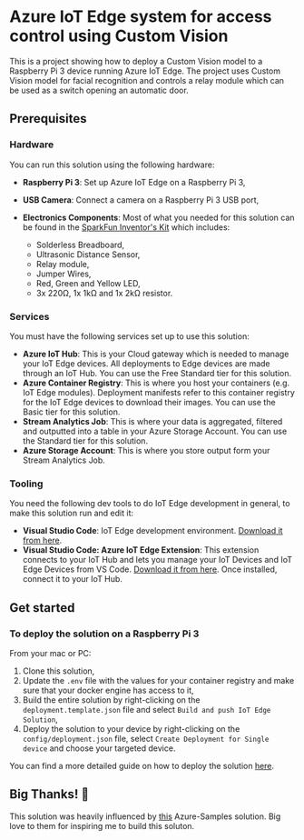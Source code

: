 # Azure IoT Edge system for access control using Custom Vision

This is a project showing how to deploy a Custom Vision model to a Raspberry Pi 3 device running Azure IoT Edge. The project uses Custom Vision model for facial recognition and controls a relay module which can be used as a switch opening an automatic door.

## Prerequisites

### Hardware
You can run this solution using the following hardware:

- **Raspberry Pi 3**: Set up Azure IoT Edge on a Raspberry Pi 3,

- **USB Camera**: Connect a camera on a Raspberry Pi 3 USB port,

- **Electronics Components**: Most of what you needed for this solution can be found in the [SparkFun Inventor's Kit](https://www.sparkfun.com/products/15267) which includes:
  * Solderless Breadboard,
  * Ultrasonic Distance Sensor,
  * Relay module,
  * Jumper Wires,
  * Red, Green and Yellow LED,
  * 3x 220Ω, 1x 1kΩ and 1x 2kΩ resistor.

### Services
You must have the following services set up to use this solution:
- **Azure IoT Hub**: This is your Cloud gateway which is needed to manage your IoT Edge devices. All deployments to Edge devices are made through an IoT Hub. You can use the Free Standard tier for this solution.
- **Azure Container Registry**: This is where you host your containers (e.g. IoT Edge modules). Deployment manifests refer to this container registry for the IoT Edge devices to download their images. You can use the Basic tier for this solution.
- **Stream Analytics Job**: This is where your data is aggregated, filtered and outputted into a table in your Azure Storage Account. You can use the Standard tier for this solution.
- **Azure Storage Account**: This is where you store output form your Stream Analytics Job.

### Tooling
You need the following dev tools to do IoT Edge development in general, to make this solution run and edit it:
- **Visual Studio Code**: IoT Edge development environment. [Download it from here](https://code.visualstudio.com/).
- **Visual Studio Code: Azure IoT Edge Extension**: This extension connects to your IoT Hub and lets you manage your IoT Devices and IoT Edge Devices from VS Code. [Download it from here](https://marketplace.visualstudio.com/items?itemName=vsciot-vscode.azure-iot-edge). Once installed, connect it to your IoT Hub.

## Get started
### To deploy the solution on a Raspberry Pi 3
From your mac or PC:
1. Clone this solution,
2. Update the `.env` file with the values for your container registry and make sure that your docker engine has access to it,
3. Build the entire solution by right-clicking on the `deployment.template.json` file and select `Build and push IoT Edge Solution`,
4. Deploy the solution to your device by right-clicking on the `config/deployment.json` file, select `Create Deployment for Single device` and choose your targeted device.

You can find a more detailed guide on how to deploy the solution [here](https://github.com/StokicDusan/IoT-Sistem-Za-Kontrolu-Ulaza/tree/master/guide).

## Big Thanks! 🚀
This solution was heavily influenced by [this](https://github.com/Azure-Samples/Custom-vision-service-iot-edge-raspberry-pi) Azure-Samples solution. Big love to them for inspiring me to build this soluton.
